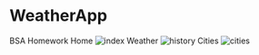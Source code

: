 # WeatherApp
BSA Homework
Home
![index](https://user-images.githubusercontent.com/5454020/27907338-eeafccea-624f-11e7-9c7f-a45bb9c7132b.png)
Weather
![history](https://user-images.githubusercontent.com/5454020/28123152-dcf1007c-6728-11e7-8d60-32be914ae993.png)
Cities
![cities](https://user-images.githubusercontent.com/5454020/28123184-f3c307b4-6728-11e7-977e-90787e8e3111.png)
